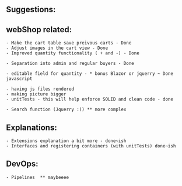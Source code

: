 ## Suggestions:
## webShop related:
	- Make the cart table save preivous carts - Done
	- Adjust images in the cart view - Done
	- Improved quantity functionality ( + and -) - Done

	- Separation into admin and regular buyers - Done

	- editable field for quantity - * bonus Blazor or jquerry ~ Done javascript
	
	- having js files rendered 
	- making picture bigger 
	- unitTests - this will help enforce SOLID and clean code - done

	- Search function (Jquerry :)) ** more complex
	
## Explanations:
	- Extensions explanation a bit more - done~ish
	- Interfaces and registering containers (with unitTests) done~ish

## DevOps:
	- Pipelines  ** maybeeee
